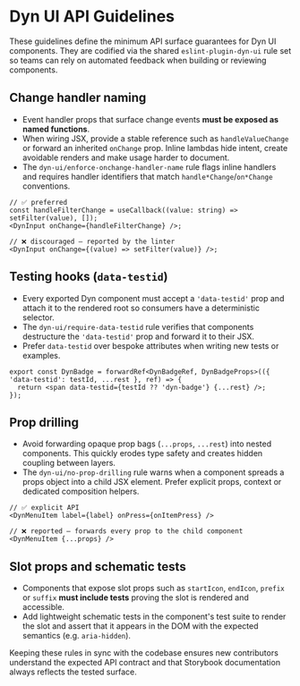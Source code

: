 # Dyn UI API Guidelines

These guidelines define the minimum API surface guarantees for Dyn UI components. They are
codified via the shared `eslint-plugin-dyn-ui` rule set so teams can rely on automated
feedback when building or reviewing components.

## Change handler naming

* Event handler props that surface change events **must be exposed as named functions**.
* When wiring JSX, provide a stable reference such as `handleValueChange` or forward an
  inherited `onChange` prop. Inline lambdas hide intent, create avoidable renders and make
  usage harder to document.
* The `dyn-ui/enforce-onchange-handler-name` rule flags inline handlers and requires
  handler identifiers that match `handle*Change`/`on*Change` conventions.

```tsx
// ✅ preferred
const handleFilterChange = useCallback((value: string) => setFilter(value), []);
<DynInput onChange={handleFilterChange} />;

// ❌ discouraged – reported by the linter
<DynInput onChange={(value) => setFilter(value)} />;
```

## Testing hooks (`data-testid`)

* Every exported Dyn component must accept a `'data-testid'` prop and attach it to the
  rendered root so consumers have a deterministic selector.
* The `dyn-ui/require-data-testid` rule verifies that components destructure the
  `'data-testid'` prop and forward it to their JSX.
* Prefer `data-testid` over bespoke attributes when writing new tests or examples.

```tsx
export const DynBadge = forwardRef<DynBadgeRef, DynBadgeProps>(({ 'data-testid': testId, ...rest }, ref) => {
  return <span data-testid={testId ?? 'dyn-badge'} {...rest} />;
});
```

## Prop drilling

* Avoid forwarding opaque prop bags (`...props`, `...rest`) into nested components. This
  quickly erodes type safety and creates hidden coupling between layers.
* The `dyn-ui/no-prop-drilling` rule warns when a component spreads a props object into a
  child JSX element. Prefer explicit props, context or dedicated composition helpers.

```tsx
// ✅ explicit API
<DynMenuItem label={label} onPress={onItemPress} />

// ❌ reported – forwards every prop to the child component
<DynMenuItem {...props} />
```

## Slot props and schematic tests

* Components that expose slot props such as `startIcon`, `endIcon`, `prefix` or `suffix`
  **must include tests** proving the slot is rendered and accessible.
* Add lightweight schematic tests in the component's test suite to render the slot and
  assert that it appears in the DOM with the expected semantics (e.g. `aria-hidden`).

Keeping these rules in sync with the codebase ensures new contributors understand the
expected API contract and that Storybook documentation always reflects the tested surface.
